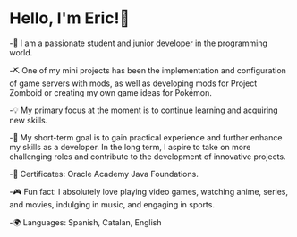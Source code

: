 # Hello, I'm Eric!👋

-🌱 I am a passionate student and junior developer in the programming world. 

-⛏️ One of my mini projects has been the implementation and configuration of game servers with mods, as well as developing mods for Project Zomboid or creating my own game ideas for Pokémon.

-💡 My primary focus at the moment is to continue learning and acquiring new skills.

-🚀 My short-term goal is to gain practical experience and further enhance my skills as a developer. In the long term, I aspire to take on more challenging roles and contribute to the development of innovative projects.

-📝 Certificates: Oracle Academy Java Foundations.

-🎮 Fun fact: I absolutely love playing video games, watching anime, series, and movies, indulging in music, and engaging in sports.

-🌍 Languages: Spanish, Catalan, English
